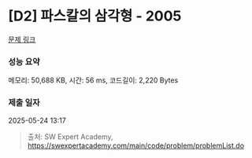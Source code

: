 # [D2] 파스칼의 삼각형 - 2005 

[문제 링크](https://swexpertacademy.com/main/code/problem/problemDetail.do?contestProbId=AV5P0-h6Ak4DFAUq) 

### 성능 요약

메모리: 50,688 KB, 시간: 56 ms, 코드길이: 2,220 Bytes

### 제출 일자

2025-05-24 13:17



> 출처: SW Expert Academy, https://swexpertacademy.com/main/code/problem/problemList.do